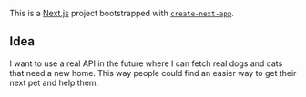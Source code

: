 This is a [Next.js](https://nextjs.org/) project bootstrapped with [`create-next-app`](https://github.com/vercel/next.js/tree/canary/packages/create-next-app).

## Idea

I want to use a real API in the future where I can fetch real dogs and cats that need a new home. This way people could find an easier way to get their next pet and help them.
